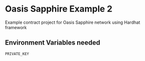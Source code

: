 # Oasis Sapphire Example 2

Example contract project for Oasis Sapphire network using Hardhat framework

## Environment Variables needed

```
PRIVATE_KEY
```
